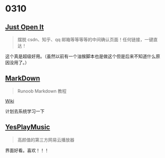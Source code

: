 # 0310

## [Just Open It](https://github.com/elegantYU/just-open-it)

> 摆脱 csdn、知乎、qq 邮箱等等等等的中间确认页面！任何链接，一键直达！

这个真是超级好用。（虽然以前有一个油猴脚本也是做这个但是后来不知道什么原因没用了。）

## [MarkDown](https://www.runoob.com/markdown/md-tutorial.html)

> Runoob Markdown 教程

[Wiki](https://zh.wikipedia.org/wiki/Markdown)

计划去系统学习一下

## [YesPlayMusic](https://github.com/qier222/YesPlayMusic)

> 高颜值的第三方网易云播放器

界面好看。喜欢！！！




